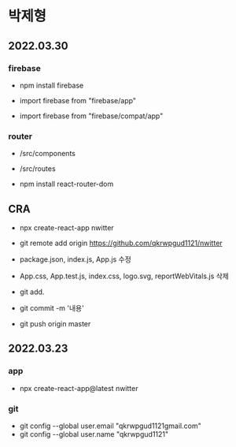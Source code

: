 # 박제형
## 2022.03.30

### firebase
- npm install firebase

- import firebase from "firebase/app"
- import firebase from "firebase/compat/app"

### router
- /src/components
- /src/routes

- npm install react-router-dom

## CRA
- npx create-react-app nwitter

- git remote add origin https://github.com/qkrwpgud1121/nwitter

- package.json, index.js, App.js 수정
- App.css, App.test.js, index.css, logo.svg, reportWebVitals.js 삭제

- git add.
- git commit -m '내용'
- git push origin master
##  2022.03.23

### app
- npx create-react-app@latest nwitter

### git
- git config --global user.email "qkrwpgud1121gmail.com"
- git config --global user.name "qkrwpgud1121"

